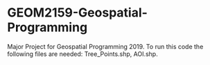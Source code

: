 # GEOM2159-Geospatial-Programming
Major Project for Geospatial Programming 2019. To run this code the following files are needed:
Tree_Points.shp, AOI.shp.
